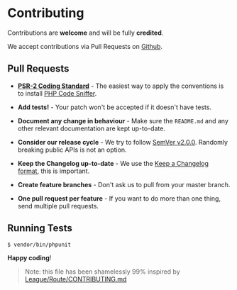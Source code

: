# Contributing

Contributions are **welcome** and will be fully **credited**.

We accept contributions via Pull Requests on [Github](https://github.com/Xocotlah/SmartController).


## Pull Requests

- **[PSR-2 Coding Standard](https://github.com/php-fig/fig-standards/blob/master/accepted/PSR-2-coding-style-guide.md)** - The easiest way to apply the conventions is to install [PHP Code Sniffer](http://www.phpspec.net/en/stable/).

- **Add tests!** - Your patch won't be accepted if it doesn't have tests.

- **Document any change in behaviour** - Make sure the `README.md` and any other relevant documentation are kept up-to-date.

- **Consider our release cycle** - We try to follow [SemVer v2.0.0](http://semver.org/). Randomly breaking public APIs is not an option.

- **Keep the Changelog up-to-date** - We use the [Keep a Changelog format](http://keepachangelog.com/en/1.0.0/), this is important.

- **Create feature branches** - Don't ask us to pull from your master branch.

- **One pull request per feature** - If you want to do more than one thing, send multiple pull requests.

## Running Tests

``` bash
$ vendor/bin/phpunit
```

**Happy coding**!

> Note: this file has been shamelessly 99% inspired by [League/Route/CONTRIBUTING.md](https://github.com/thephpleague/route/blob/master/CONTRIBUTING.md)
